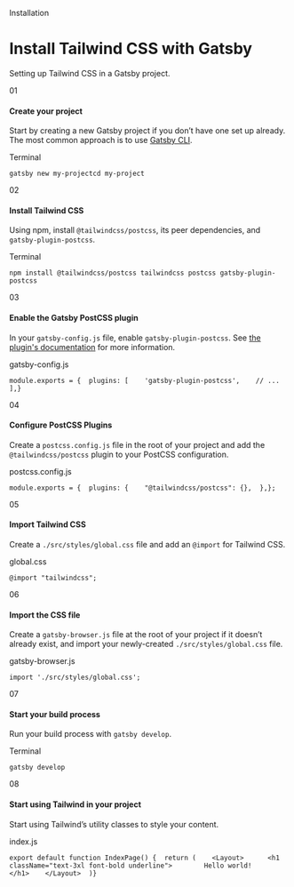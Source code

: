 <!--$-->

<!--/$-->

Installation

# Install Tailwind CSS with Gatsby

Setting up Tailwind CSS in a Gatsby project.

01

#### Create your project

Start by creating a new Gatsby project if you don’t have one set up already. The most common approach is to use<!-- --> [Gatsby CLI](https://www.gatsbyjs.com/docs/reference/gatsby-cli/#how-to-use-gatsby-cli).

Terminal

```
gatsby new my-projectcd my-project
```

02

#### Install Tailwind CSS

Using npm, install `@tailwindcss/postcss`, its peer dependencies, and<!-- --> `gatsby-plugin-postcss`.

Terminal

```
npm install @tailwindcss/postcss tailwindcss postcss gatsby-plugin-postcss
```

03

#### Enable the Gatsby PostCSS plugin

In your `gatsby-config.js` file, enable `gatsby-plugin-postcss`. See<!-- --> [the plugin's documentation](https://www.gatsbyjs.com/plugins/gatsby-plugin-postcss/) for more information.

gatsby-config.js

```
module.exports = {  plugins: [    'gatsby-plugin-postcss',    // ...  ],}
```

04

#### Configure PostCSS Plugins

Create a `postcss.config.js` file in the root of your project and add the<!-- --> `@tailwindcss/postcss` plugin to your PostCSS configuration.

postcss.config.js

```
module.exports = {  plugins: {    "@tailwindcss/postcss": {},  },};
```

05

#### Import Tailwind CSS

Create a `./src/styles/global.css` file and add an `@import` for Tailwind CSS.

global.css

```
@import "tailwindcss";
```

06

#### Import the CSS file

Create a `gatsby-browser.js` file at the root of your project if it doesn’t already exist, and import your newly-created `./src/styles/global.css` file.

gatsby-browser.js

```
import './src/styles/global.css';
```

07

#### Start your build process

Run your build process with `gatsby develop`.

Terminal

```
gatsby develop
```

08

#### Start using Tailwind in your project

Start using Tailwind’s utility classes to style your content.

index.js

```
export default function IndexPage() {  return (    <Layout>      <h1 className="text-3xl font-bold underline">        Hello world!      </h1>    </Layout>  )}
```

<!--$-->

<!--/$-->
